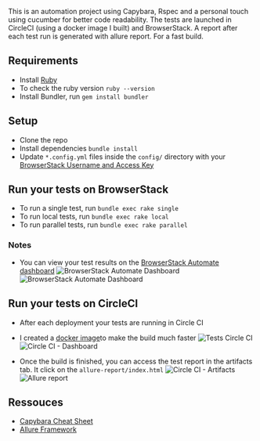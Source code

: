 This is an automation project using Capybara, Rspec and a personal touch using cucumber for better code readability.
The tests are launched in CircleCI (using a docker image I built) and BrowserStack.
A report after each test run is generated with allure report.
For a fast build.

## Requirements
* Install [Ruby](https://www.ruby-lang.org/fr/documentation/installation/)
* To check the ruby version `ruby --version`
* Install Bundler, run `gem install bundler`

## Setup
* Clone the repo
* Install dependencies `bundle install`
* Update `*.config.yml` files inside the `config/` directory with your [BrowserStack Username and Access Key](https://www.browserstack.com/accounts/settings)

## Run your tests on BrowserStack
* To run a single test, run `bundle exec rake single`
* To run local tests, run `bundle exec rake local`
* To run parallel tests, run `bundle exec rake parallel`


### Notes
* You can view your test results on the [BrowserStack Automate dashboard](https://www.browserstack.com/automate)
![BrowserStack Automate Dashboard](https://github.com/hodehoujolive/Livestorm_Technical_Test/blob/main/assets/Screen%20Shot%202021-12-18%20at%2016.41.55.png)
![BrowserStack Automate Dashboard](https://github.com/hodehoujolive/Livestorm_Technical_Test/blob/main/assets/Screen%20Shot%202021-12-18%20at%2016.42.15.png)

## Run your tests on CircleCI
* After each deployment your tests are running in Circle CI
* I created a [docker image](https://hub.docker.com/r/jolive/rbrew/tags)to make the build much faster
![Tests Circle CI](https://github.com/hodehoujolive/Livestorm_Technical_Test/blob/main/assets/Screen%20Shot%202021-12-18%20at%2016.43.57.png)
![Circle CI - Dashboard](https://github.com/hodehoujolive/Livestorm_Technical_Test/blob/main/assets/Screen%20Shot%202021-12-18%20at%2016.44.15.png)

* Once the build is finished, you can access the test report in the artifacts tab.
It click on the `allure-report/index.html`
![Circle CI - Artifacts](https://github.com/hodehoujolive/Livestorm_Technical_Test/blob/main/assets/Screen%20Shot%202021-12-20%20at%2006.39.23.png)
![Allure report](https://github.com/hodehoujolive/Livestorm_Technical_Test/blob/main/assets/Screen%20Shot%202021-12-20%20at%2006.33.36.png)

## Ressouces
* [Capybara Cheat Sheet](https://devhints.io/capybara)
* [Allure Framework](https://docs.qameta.io/allure/)
